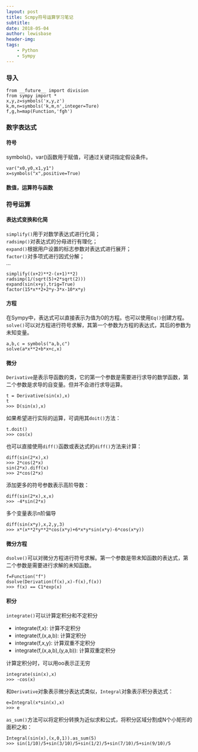 ```yaml
---
layout: post
title: Scmpy符号运算学习笔记
subtitle:
date: 2018-05-04
author: lewisbase
header-img:
tags: 
    - Python
    - Sympy
---
```


### 导入

	from __future__ import division
	from sympy import *
	x,y,z=symbols('x,y,z')
	k,m,n=symbols('k,m,n',integer=Ture)
	f,g,h=map(Function,'fgh')
		
### 数字表达式

#### 符号

symbols()，var()函数用于赋值，可通过关键词指定假设条件。

	var("x0,y0,x1,y1")
	x=symbols("x",positive=True)

#### 数值，运算符与函数


### 符号运算

#### 表达式变换和化简
`simplify()`用于对数学表达式进行化简；  
`radsimp()`对表达式的分母进行有理化；  
`expand()`根据用户设置的标志参数对表达式进行展开；  
`factor()`对多项式进行因式分解；  
…

	simplify((x+2)**2-(x+1)**2)
	radsimp(1/(sqrt(5)+2*sqrt(2)))
	expand(sin(x+y),trig=True)
	factor(15*x**2+2*y-3*x-10*x*y)

#### 方程

在Sympy中，表达式可以直接表示为值为0的方程。也可以使用`Eq()`创建方程。`solve()`可以对方程进行符号求解，其第一个参数为方程的表达式，其后的参数为未知变量。

	a,b,c = symbols("a,b,c")
	solve(a*x**2+b*x+c,x)
	
#### 微分
	
`Derivative`是表示导函数的类，它的第一个参数是需要进行求导的数学函数，第二个参数是求导的自变量。但并不会进行求导运算。

	t = Derivative(sin(x),x)
	t
	>>>	D(sin(x),x)

如果希望进行实际的运算，可调用其`doit()`方法：

	t.doit()
	>>>	cos(x)

也可以直接使用`diff()`函数或表达式的`diff()`方法来计算：

	diff(sin(2*x),x)
	>>>	2*cos(2*x)
	sin(2*x).diff(x)
	>>>	2*cos(2*x)

添加更多的符号参数表示高阶导数：

	diff(sin(2*x),x,x)
	>>>	-4*sin(2*x)

多个变量表示n阶偏导

	diff(sin(x*y),x,2,y,3)
	>>>	x*(x**2*y**2*cos(x*y)+6*x*y*sin(x*y)-6*cos(x*y))

#### 微分方程

`dsolve()`可以对微分方程进行符号求解。第一个参数是带未知函数的表达式，第二个参数是需要进行求解的未知函数。

	f=Function("f")
	dsolve(Derivation(f(x),x)-f(x),f(x))
	>>>	f(x) == C1*exp(x)
	
#### 积分

`integrate()`可以计算定积分和不定积分

* integrate(f,x): 计算不定积分  
* integrate(f,(x,a,b): 计算定积分  
* integrate(f,x,y): 计算双重不定积分  
* integrate(f,(x,a,b),(y,a,b)): 计算双重定积分  

计算定积分时，可以用oo表示正无穷

	integrate(sin(x),x)
	>>>	-cos(x)

和`Derivative`对象表示微分表达式类似，`Integral`对象表示积分表达式：

	e=Integral(x*sin(x),x)
	>>>	e

`as_sum()`方法可以将定积分转换为近似求和公式，将积分区域分割成N个小矩形的面积之和：

	Integral(sin(x),(x,0,1)).as_sum(5)
	>>>	sin(1/10)/5+sin(3/10)/5+sin(1/2)/5+sin(7/10)/5+sin(9/10)/5
